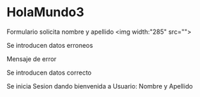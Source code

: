 # HolaMundo3

Formulario solicita nombre y apellido
<img width:"285" src="">

Se introducen datos erroneos



Mensaje de error




Se introducen datos correcto




Se inicia Sesion dando bienvenida a Usuario: Nombre y Apellido
